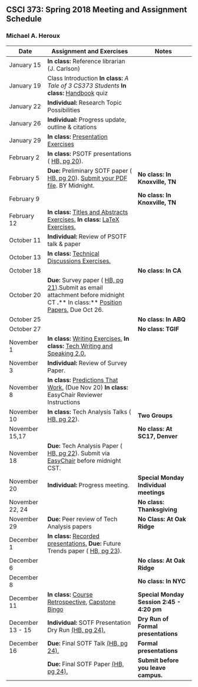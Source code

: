 ## CSCI 373: Spring 2018 Meeting and Assignment Schedule

### Michael A. Heroux



| **Date** | **Assignment and Exercises** | **Notes** |
| --- | --- | --- |
| January 15 | **In class:** Reference librarian (J. Carlson) |   |
| January 19 | Class Introduction **In class:** _A Tale of 3 CS373 Students_ **In class:** [Handbook](https://maherou.github.io/files/CSCI373CourseHandbookFifteenthEdition.pdf) quiz |   |
| January 22 | **Individual:** Research Topic Possibilities |   |
| January 26 | **Individual:** Progress update, outline & citations |   |
| January 29 | **In class:** [Presentation Exercises](https://maherou.github.io/files/PresentationsThatWork.htm) |   |
| February 2 | **In class:** PSOTF presentations ( [HB, pg 20](https://maherou.github.io/files/CSCI373CourseHandbookFifteenthEdition.pdf)). |   |
| February 5 | **Due:** Preliminary SOTF paper ( [HB, pg 20](https://maherou.github.io/files/CSCI373CourseHandbookFifteenthEdition.pdf)). [Submit your PDF file](https://easychair.org/conferences/?conf=psotfspring2018). BY Midnight. | **No class: In Knoxville, TN** |
| February 9 |   | **No class: In Knoxville, TN** |
| February 12 | **In class:** [Titles and Abstracts Exercises.](https://collegeville.github.io/Scribe/TitlesAndAbstractsThatWork/) **In class:** [LaTeX Exercises.](https://collegeville.github.io/Scribe/UsingLatex/) |   |
| October 11 | **Individual:** Review of PSOTF talk & paper |   |
| October 13 | **In class:** [Technical Discussions Exercises.](https://collegeville.github.io/Orator/DiscussionsThatWork.html) |   |
| October 18 |   | **No class: In CA** |
| October 20 | **Due:** Survey paper ( [HB, pg 21](https://maherou.github.io/files/CSCI373CourseHandbookFifteenthEdition.pdf)).Submit as email attachment before midnight CT **.**** In class:** [Position Papers.](https://collegeville.github.io/Scribe/PositionPapers/) Due Oct 26. |   |
| October 25 |   | **No class: In ABQ** |
| October 27 |   | **No class: TGIF** |
| November 1 | **In class:** [Writing Exercises.](https://collegeville.github.io/Scribe/BetterTechnicalWriting/) **In class:** [Tech Writing and Speaking 2.0.](https://maherou.github.io/files/TechWritingSpeaking2.0.pdf) |   |
| November 3 | **Individual:** Review of Survey Paper. |   |
| November 8 | **In class:** [Predictions That Work.](https://collegeville.github.io/Scribe/PredictionsThatWork/) (Due Nov 20) **In class:** EasyChair Reviewer Instructions |   |
| November 10 | **In class:** Tech Analysis Talks ( [HB, pg 22](https://maherou.github.io/files/CSCI373CourseHandbookFifteenthEdition.pdf)). | **Two Groups** |
| November 15,17 |   | **No class: At SC17, Denver** |
| November 18 | **Due:** Tech Analysis Paper ( [HB, pg 22](https://maherou.github.io/files/CSCI373CourseHandbookFifteenthEdition.pdf)). Submit via [EasyChair](https://easychair.org/conferences/?conf=spring2018373techanaly) before midnight CST. |   |
| November 20 | **Individual:** Progress meeting. | **Special Monday Individual meetings** |
| November 22, 24 |   | **No class: Thanksgiving** |
| November 29 | **Due:** Peer review of Tech Analysis papers | **No Class: At Oak Ridge** |
| December 1 | **In class:** [Recorded presentations.](https://collegeville.github.io/Orator/RecordedPresentations.html) **Due:** Future Trends paper ( [HB, pg 23](https://maherou.github.io/files/CSCI373CourseHandbookFifteenthEdition.pdf)). |   |
| December 6 |   | **No class: At Oak Ridge** |
| December 8 |   | **No class: In NYC** |
| December 11 | **In class:** [Course Retrospective](https://collegeville.github.io/Scribe/Retrospectives/), [Capstone Bingo](https://maherou.github.io/files/CapstoneBingo.htm) | **Special Monday Session 2:45 - 4:20 pm** |
| December 13 - 15 | **Individual:** SOTF Presentation Dry Run [(HB, pg 24).](https://maherou.github.io/files/CSCI373CourseHandbookFifteenthEdition.pdf) | **Dry Run of Formal presentations** |
| December 16 | **Due:** Final SOTF Talk [(HB, pg 24).](https://maherou.github.io/files/CSCI373CourseHandbookFifteenthEdition.pdf) | **Formal presentations** |
|   | **Due:** Final SOTF Paper [(HB, pg 24).](https://maherou.github.io/files/CSCI373CourseHandbookFifteenthEdition.pdf) | **Submit before you leave campus.** |
